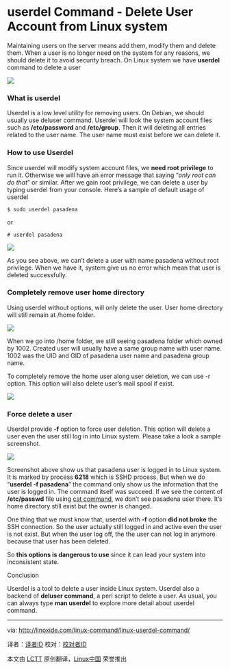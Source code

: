 userdel Command - Delete User Account from Linux system
================================================================================
Maintaining users on the server means add them, modify them and delete them. When a user is no longer need on the system for any reasons, we should delete it to avoid security breach. On Linux system we have **userdel** command to delete a user

![](http://linoxide.com/wp-content/uploads/2013/12/userdel-linux-command.jpg)

### What is userdel ###

Userdel is a low level utility for removing users. On Debian, we should usually use deluser command. Userdel will look the system account files such as **/etc/password** and **/etc/group**. Then it will deleting all entries related to the user name. The user name must exist before we can delete it.

### How to use Userdel ###

Since userdel will modify system account files, we **need root privilege** to run it. Otherwise we will have an error message that saying “*only root can do that*” or similar. After we gain root privilege, we can delete a user by typing userdel from your console. Here’s a sample of default usage of userdel

    $ sudo userdel pasadena

or

    # userdel pasadena

![](http://linoxide.com/wp-content/uploads/2013/12/userdel_default.png)

As you see above, we can’t delete a user with name pasadena without root privilege. When we have it, system give us no error which mean that user is deleted successfully.

### Completely remove user home directory ###

Using userdel without options, will only delete the user. User home directory will still remain at /home folder.

![](http://linoxide.com/wp-content/uploads/2013/12/userdel_home_folder.png)

When we go into /home folder, we still seeing pasadena folder which owned by 1002. Created user will usually have a same group name with user name. 1002 was the UID and GID of pasadena user name and pasadena group name.

To completely remove the home user along user deletion, we can use -r option. This option will also delete user’s mail spool if exist.

![](http://linoxide.com/wp-content/uploads/2013/12/userdel_r.png)

### Force delete a user ###

Userdel provide **-f** option to force user deletion. This option will delete a user even the user still log in into Linux system. Please take a look a sample screenshot.

![](http://linoxide.com/wp-content/uploads/2013/12/userdel_f.png)

Screenshot above show us that pasadena user is logged in to Linux system. It is marked by process **6218** which is SSHD process. But when we do “**userdel -f pasadena**” the command only show us the information that the user is logged in. The command itself was succeed. If we see the content of **/etc/passwd** file using [cat command][1], we don’t see pasadena user there. It’s home directory still exist but the owner is changed.

One thing that we must know that, userdel with **-f** option **did not broke** the SSH connection. So the user actually still logged in and active even the user is not exist. But when the user log off, the the user can not log in anymore because that user has been deleted.

So **this options is dangerous to use** since it can lead your system into inconsistent state.

Conclusion

Userdel is a tool to delete a user inside Linux system. Userdel also a backend of **deluser command**, a perl script to delete a user. As usual, you can always type **man userdel** to explore more detail about userdel command.

--------------------------------------------------------------------------------

via: http://linoxide.com/linux-command/linux-userdel-command/

译者：[译者ID](https://github.com/译者ID) 校对：[校对者ID](https://github.com/校对者ID)

本文由 [LCTT](https://github.com/LCTT/TranslateProject) 原创翻译，[Linux中国](http://linux.cn/) 荣誉推出

[1]:http://linoxide.com/linux-command/13-cat-command-examples/